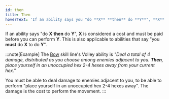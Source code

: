 ```yaml
---
id: then
title: Then
hoverText: 'If an ability says you "do **X** **then** do **Y**", **X** is considered a cost and must be paid before you can perform **Y**.'
---
```


If an ability says "do **X** **then** do **Y**", **X** is considered a cost and must be paid before you can perform **Y**. This is also applicable to abilities that say "you **must** do **X** to do **Y**".

:::note[Example]
The [Bow](/docs/adventurer/skill-lines/warrior/bow) skill line's Volley ability is _"Deal a total of 4 damage, distributed as you choose among enemies adjacent to you. **Then**, place yourself in an unoccupied hex 2-4 hexes away from your current hex."_

You must be able to deal damage to enemies adjacent to you, to be able to perform "place yourself in an unoccupied hex 2-4 hexes away". The damage is the cost to perform the movement.
:::
